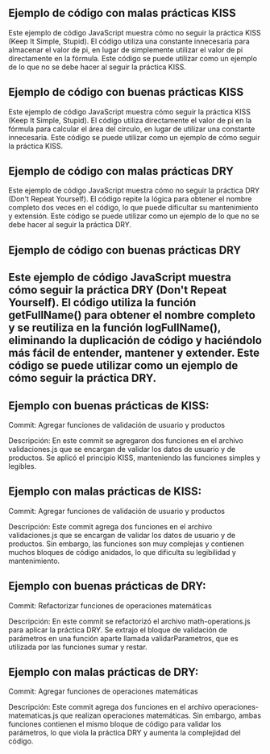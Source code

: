 ## Ejemplo de código con malas prácticas KISS
Este ejemplo de código JavaScript muestra cómo no seguir la práctica KISS (Keep It Simple, Stupid). El código utiliza una constante innecesaria para almacenar el valor de pi, en lugar de simplemente utilizar el valor de pi directamente en la fórmula. Este código se puede utilizar como un ejemplo de lo que no se debe hacer al seguir la práctica KISS.

## Ejemplo de código con buenas prácticas KISS
Este ejemplo de código JavaScript muestra cómo seguir la práctica KISS (Keep It Simple, Stupid). El código utiliza directamente el valor de pi en la fórmula para calcular el área del círculo, en lugar de utilizar una constante innecesaria. Este código se puede utilizar como un ejemplo de cómo seguir la práctica KISS.

## Ejemplo de código con malas prácticas DRY
Este ejemplo de código JavaScript muestra cómo no seguir la práctica DRY (Don't Repeat Yourself). El código repite la lógica para obtener el nombre completo dos veces en el código, lo que puede dificultar su mantenimiento y extensión. Este código se puede utilizar como un ejemplo de lo que no se debe hacer al seguir la práctica DRY.

## Ejemplo de código con buenas prácticas DRY
Este ejemplo de código JavaScript muestra cómo seguir la práctica DRY (Don't Repeat Yourself). El código utiliza la función getFullName() para obtener el nombre completo y se reutiliza en la función logFullName(), eliminando la duplicación de código y haciéndolo más fácil de entender, mantener y extender. Este código se puede utilizar como un ejemplo de cómo seguir la práctica DRY.
---------------------------------------------------------------------------

## Ejemplo con buenas prácticas de KISS:
Commit: Agregar funciones de validación de usuario y productos

Descripción: En este commit se agregaron dos funciones en el archivo validaciones.js que se encargan de validar los datos de usuario y de productos. Se aplicó el principio KISS, manteniendo las funciones simples y legibles.

## Ejemplo con malas prácticas de KISS:
Commit: Agregar funciones de validación de usuario y productos

Descripción: Este commit agrega dos funciones en el archivo validaciones.js que se encargan de validar los datos de usuario y de productos. Sin embargo, las funciones son muy complejas y contienen muchos bloques de código anidados, lo que dificulta su legibilidad y mantenimiento.

## Ejemplo con buenas prácticas de DRY:
Commit: Refactorizar funciones de operaciones matemáticas

Descripción: En este commit se refactorizó el archivo math-operations.js para aplicar la práctica DRY. Se extrajo el bloque de validación de parámetros en una función aparte llamada validarParametros, que es utilizada por las funciones sumar y restar.

## Ejemplo con malas prácticas de DRY:
Commit: Agregar funciones de operaciones matemáticas

Descripción: Este commit agrega dos funciones en el archivo operaciones-matematicas.js que realizan operaciones matemáticas. Sin embargo, ambas funciones contienen el mismo bloque de código para validar los parámetros, lo que viola la práctica DRY y aumenta la complejidad del código.
